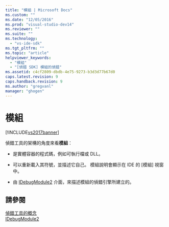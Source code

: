 ```yaml
---
title: "模組 | Microsoft Docs"
ms.custom: ""
ms.date: "12/05/2016"
ms.prod: "visual-studio-dev14"
ms.reviewer: ""
ms.suite: ""
ms.technology: 
  - "vs-ide-sdk"
ms.tgt_pltfrm: ""
ms.topic: "article"
helpviewer_keywords: 
  - "模組"
  - "[偵錯 SDK] 模組的偵錯"
ms.assetid: c4cf2809-dbdb-4e75-9273-b3d3d77b67d0
caps.latest.revision: 9
caps.handback.revision: 9
ms.author: "gregvanl"
manager: "ghogen"
---
```

# 模組
[!INCLUDE[vs2017banner](../../code-quality/includes/vs2017banner.md)]

偵錯工具的架構的角度來看**模組**：  
  
-   是實體容器的程式碼，例如可執行檔或 DLL。  
  
-   可以重新載入其符號，並描述它自己。  模組說明會顯示在 IDE 的 \[模組\] 視窗中。  
  
-   由 [IDebugModule2](../../extensibility/debugger/reference/idebugmodule2.md) 介面，來描述模組的偵錯引擎所建立的。  
  
## 請參閱  
 [偵錯工具的概念](../../extensibility/debugger/debugger-concepts.md)   
 [IDebugModule2](../../extensibility/debugger/reference/idebugmodule2.md)